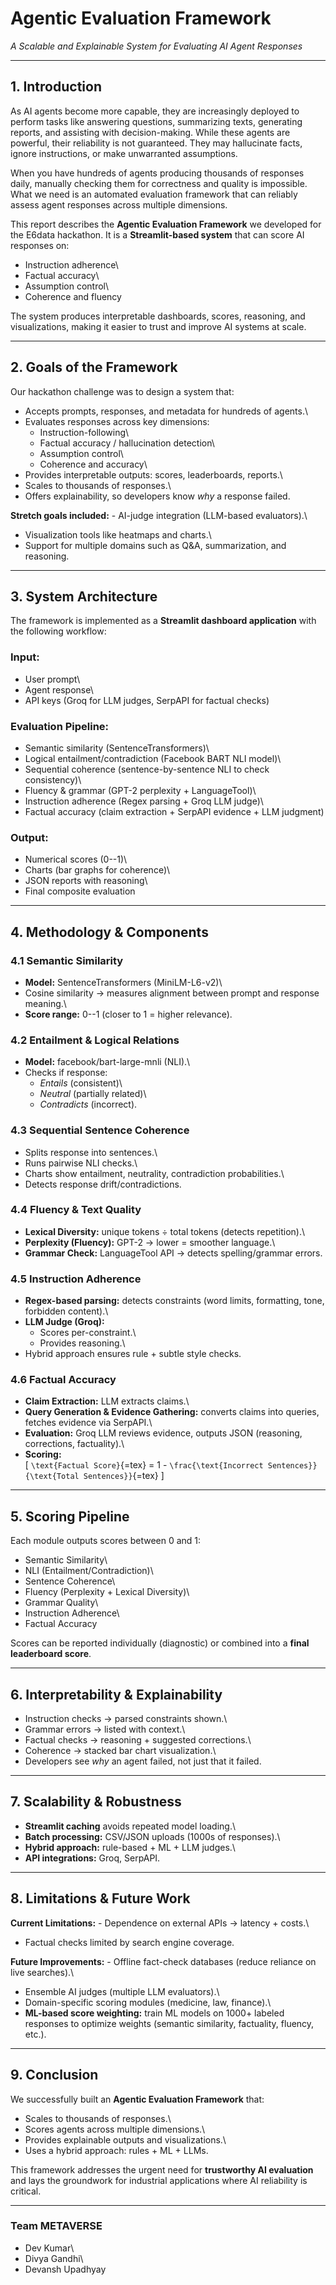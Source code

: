 # Agentic Evaluation Framework

*A Scalable and Explainable System for Evaluating AI Agent Responses*

------------------------------------------------------------------------

## 1. Introduction

As AI agents become more capable, they are increasingly deployed to
perform tasks like answering questions, summarizing texts, generating
reports, and assisting with decision-making. While these agents are
powerful, their reliability is not guaranteed. They may hallucinate
facts, ignore instructions, or make unwarranted assumptions.

When you have hundreds of agents producing thousands of responses daily,
manually checking them for correctness and quality is impossible. What
we need is an automated evaluation framework that can reliably assess
agent responses across multiple dimensions.

This report describes the **Agentic Evaluation Framework** we developed
for the E6data hackathon. It is a **Streamlit-based system** that can
score AI responses on:

-   Instruction adherence\
-   Factual accuracy\
-   Assumption control\
-   Coherence and fluency

The system produces interpretable dashboards, scores, reasoning, and
visualizations, making it easier to trust and improve AI systems at
scale.

------------------------------------------------------------------------

## 2. Goals of the Framework

Our hackathon challenge was to design a system that:

-   Accepts prompts, responses, and metadata for hundreds of agents.\
-   Evaluates responses across key dimensions:
    -   Instruction-following\
    -   Factual accuracy / hallucination detection\
    -   Assumption control\
    -   Coherence and accuracy\
-   Provides interpretable outputs: scores, leaderboards, reports.\
-   Scales to thousands of responses.\
-   Offers explainability, so developers know *why* a response failed.

**Stretch goals included:** - AI-judge integration (LLM-based
evaluators).\
- Visualization tools like heatmaps and charts.\
- Support for multiple domains such as Q&A, summarization, and
reasoning.

------------------------------------------------------------------------

## 3. System Architecture

The framework is implemented as a **Streamlit dashboard application**
with the following workflow:

### Input:

-   User prompt\
-   Agent response\
-   API keys (Groq for LLM judges, SerpAPI for factual checks)

### Evaluation Pipeline:

-   Semantic similarity (SentenceTransformers)\
-   Logical entailment/contradiction (Facebook BART NLI model)\
-   Sequential coherence (sentence-by-sentence NLI to check
    consistency)\
-   Fluency & grammar (GPT-2 perplexity + LanguageTool)\
-   Instruction adherence (Regex parsing + Groq LLM judge)\
-   Factual accuracy (claim extraction + SerpAPI evidence + LLM
    judgment)

### Output:

-   Numerical scores (0--1)\
-   Charts (bar graphs for coherence)\
-   JSON reports with reasoning\
-   Final composite evaluation

------------------------------------------------------------------------

## 4. Methodology & Components

### 4.1 Semantic Similarity

-   **Model:** SentenceTransformers (MiniLM-L6-v2)\
-   Cosine similarity → measures alignment between prompt and response
    meaning.\
-   **Score range:** 0--1 (closer to 1 = higher relevance).

### 4.2 Entailment & Logical Relations

-   **Model:** facebook/bart-large-mnli (NLI).\
-   Checks if response:
    -   *Entails* (consistent)\
    -   *Neutral* (partially related)\
    -   *Contradicts* (incorrect).

### 4.3 Sequential Sentence Coherence

-   Splits response into sentences.\
-   Runs pairwise NLI checks.\
-   Charts show entailment, neutrality, contradiction probabilities.\
-   Detects response drift/contradictions.

### 4.4 Fluency & Text Quality

-   **Lexical Diversity:** unique tokens ÷ total tokens (detects
    repetition).\
-   **Perplexity (Fluency):** GPT-2 → lower = smoother language.\
-   **Grammar Check:** LanguageTool API → detects spelling/grammar
    errors.

### 4.5 Instruction Adherence

-   **Regex-based parsing:** detects constraints (word limits,
    formatting, tone, forbidden content).\
-   **LLM Judge (Groq):**
    -   Scores per-constraint.\
    -   Provides reasoning.\
-   Hybrid approach ensures rule + subtle style checks.

### 4.6 Factual Accuracy

-   **Claim Extraction:** LLM extracts claims.\
-   **Query Generation & Evidence Gathering:** converts claims into
    queries, fetches evidence via SerpAPI.\
-   **Evaluation:** Groq LLM reviews evidence, outputs JSON (reasoning,
    corrections, factuality).\
-   **Scoring:**\
    \[ `\text{Factual Score}`{=tex} = 1 -
    `\frac{\text{Incorrect Sentences}}{\text{Total Sentences}}`{=tex} \]

------------------------------------------------------------------------

## 5. Scoring Pipeline

Each module outputs scores between 0 and 1:

-   Semantic Similarity\
-   NLI (Entailment/Contradiction)\
-   Sentence Coherence\
-   Fluency (Perplexity + Lexical Diversity)\
-   Grammar Quality\
-   Instruction Adherence\
-   Factual Accuracy

Scores can be reported individually (diagnostic) or combined into a
**final leaderboard score**.

------------------------------------------------------------------------

## 6. Interpretability & Explainability

-   Instruction checks → parsed constraints shown.\
-   Grammar errors → listed with context.\
-   Factual checks → reasoning + suggested corrections.\
-   Coherence → stacked bar chart visualization.\
-   Developers see *why* an agent failed, not just that it failed.

------------------------------------------------------------------------

## 7. Scalability & Robustness

-   **Streamlit caching** avoids repeated model loading.\
-   **Batch processing:** CSV/JSON uploads (1000s of responses).\
-   **Hybrid approach:** rule-based + ML + LLM judges.\
-   **API integrations:** Groq, SerpAPI.

------------------------------------------------------------------------

## 8. Limitations & Future Work

**Current Limitations:** - Dependence on external APIs → latency +
costs.\
- Factual checks limited by search engine coverage.

**Future Improvements:** - Offline fact-check databases (reduce reliance
on live searches).\
- Ensemble AI judges (multiple LLM evaluators).\
- Domain-specific scoring modules (medicine, law, finance).\
- **ML-based score weighting:** train ML models on 1000+ labeled
responses to optimize weights (semantic similarity, factuality, fluency,
etc.).

------------------------------------------------------------------------

## 9. Conclusion

We successfully built an **Agentic Evaluation Framework** that:

-   Scales to thousands of responses.\
-   Scores agents across multiple dimensions.\
-   Provides explainable outputs and visualizations.\
-   Uses a hybrid approach: rules + ML + LLMs.

This framework addresses the urgent need for **trustworthy AI
evaluation** and lays the groundwork for industrial applications where
AI reliability is critical.

------------------------------------------------------------------------

### Team METAVERSE

-   Dev Kumar\
-   Divya Gandhi\
-   Devansh Upadhyay
